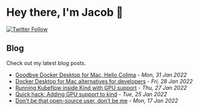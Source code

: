 # Hey there, I'm Jacob 👋
[![Twitter Follow](https://img.shields.io/twitter/follow/_jacobtomlinson?style=social)](https://twitter.com/_jacobtomlinson)

## Blog

Check out my latest blog posts.

- [Goodbye Docker Desktop for Mac, Hello Colima](https://jacobtomlinson.dev/posts/2022/goodbye-docker-desktop-for-mac-hello-colima/) - *Mon, 31 Jan 2022*
- [Docker Desktop for Mac alternatives for developers](https://jacobtomlinson.dev/posts/2022/docker-desktop-for-mac-alternatives-for-developers/) - *Fri, 28 Jan 2022*
- [Running Kubeflow inside Kind with GPU support](https://jacobtomlinson.dev/posts/2022/running-kubeflow-inside-kind-with-gpu-support/) - *Thu, 27 Jan 2022*
- [Quick hack: Adding GPU support to kind](https://jacobtomlinson.dev/posts/2022/quick-hack-adding-gpu-support-to-kind/) - *Tue, 25 Jan 2022*
- [Don't be that open-source user, don't be me](https://jacobtomlinson.dev/posts/2022/dont-be-that-open-source-user-dont-be-me/) - *Mon, 17 Jan 2022*


